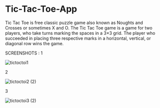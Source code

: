# Tic-Tac-Toe-App

Tic Tac Toe is free classic puzzle game also known as Noughts and Crosses or sometimes X and O.
The Tic Tac Toe game is a game for two players, who take turns marking the spaces in a 3×3 grid.
The player who succeeded in placing three respective marks in a horizontal, vertical, or diagonal row wins the game.

SCREENSHOTS : 1

![tictoctoi1](https://user-images.githubusercontent.com/69816206/99193688-8edc8780-27a0-11eb-88eb-1328b56ec2cb.jpg)


   2

![tictoctoi2 (2)](https://user-images.githubusercontent.com/69816206/99193767-2b9f2500-27a1-11eb-8fa3-d5d5ad60df42.jpg)


   3
   
![tictoctoi3 (2)](https://user-images.githubusercontent.com/69816206/99193769-2d68e880-27a1-11eb-9b4f-57b3be57b8ff.jpg)
